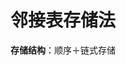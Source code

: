 


# 邻接表存储法
**存储结构**：顺序＋链式存储

<!--stackedit_data:
eyJoaXN0b3J5IjpbMTUxMDkxMjE3NiwyMDQwMjk3NjIyXX0=
-->